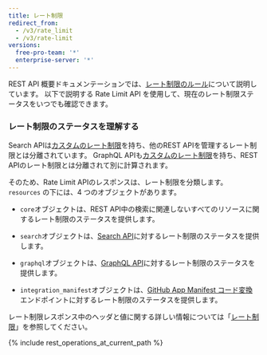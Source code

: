 ```yaml
---
title: レート制限
redirect_from:
  - /v3/rate_limit
  - /v3/rate-limit
versions:
  free-pro-team: '*'
  enterprise-server: '*'
---
```


REST API 概要ドキュメンテーションでは、[レート制限のルール](/rest/overview/resources-in-the-rest-api#rate-limiting)について説明しています。 以下で説明する Rate Limit API を使用して、現在のレート制限ステータスをいつでも確認できます。

### レート制限のステータスを理解する

Search APIは[カスタムのレート制限](/v3/search/#rate-limit)を持ち、他のREST APIを管理するレート制限とは分離されています。 GraphQL APIも[カスタムのレート制限](/v4/guides/resource-limitations/#rate-limit)を持ち、REST APIのレート制限とは分離されて別に計算されます。

そのため、Rate Limit APIのレスポンスは、レート制限を分類します。 `resources` の下には、4 つのオブジェクトがあります。

* `core`オブジェクトは、REST API中の検索に関連しないすべてのリソースに関するレート制限のステータスを提供します。

* `search`オブジェクトは、[Search API](/v3/search/)に対するレート制限のステータスを提供します。

* `graphql`オブジェクトは、[GraphQL API](/v4/)に対するレート制限のステータスを提供します。

* `integration_manifest`オブジェクトは、[GitHub App Manifest コード変換](/apps/building-github-apps/creating-github-apps-from-a-manifest/#3-you-exchange-the-temporary-code-to-retrieve-the-app-configuration)エンドポイントに対するレート制限のステータスを提供します。

レート制限レスポンス中のヘッダと値に関する詳しい情報については「[レート制限](/v3/#rate-limiting)」を参照してください。

{% include rest_operations_at_current_path %}
